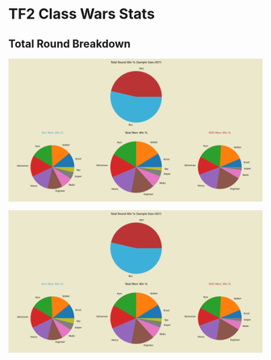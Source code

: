 # TF2 Class Wars Stats

## Total Round Breakdown
![data0](https://github.com/ShrimpyJ/ClassWars/blob/main/data0_totalwins.png)

![data1](https://github.com/ShrimpyJ/ClassWars/blob/main/data0_totalwins.png)
